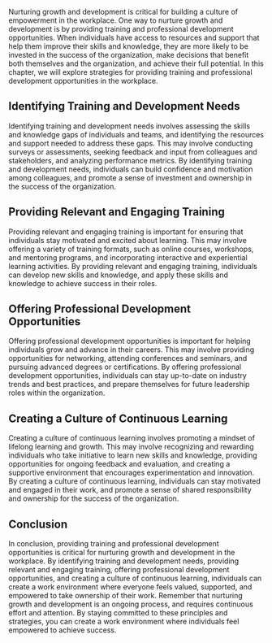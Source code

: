 
Nurturing growth and development is critical for building a culture of empowerment in the workplace. One way to nurture growth and development is by providing training and professional development opportunities. When individuals have access to resources and support that help them improve their skills and knowledge, they are more likely to be invested in the success of the organization, make decisions that benefit both themselves and the organization, and achieve their full potential. In this chapter, we will explore strategies for providing training and professional development opportunities in the workplace.

Identifying Training and Development Needs
------------------------------------------

Identifying training and development needs involves assessing the skills and knowledge gaps of individuals and teams, and identifying the resources and support needed to address these gaps. This may involve conducting surveys or assessments, seeking feedback and input from colleagues and stakeholders, and analyzing performance metrics. By identifying training and development needs, individuals can build confidence and motivation among colleagues, and promote a sense of investment and ownership in the success of the organization.

Providing Relevant and Engaging Training
----------------------------------------

Providing relevant and engaging training is important for ensuring that individuals stay motivated and excited about learning. This may involve offering a variety of training formats, such as online courses, workshops, and mentoring programs, and incorporating interactive and experiential learning activities. By providing relevant and engaging training, individuals can develop new skills and knowledge, and apply these skills and knowledge to achieve success in their roles.

Offering Professional Development Opportunities
-----------------------------------------------

Offering professional development opportunities is important for helping individuals grow and advance in their careers. This may involve providing opportunities for networking, attending conferences and seminars, and pursuing advanced degrees or certifications. By offering professional development opportunities, individuals can stay up-to-date on industry trends and best practices, and prepare themselves for future leadership roles within the organization.

Creating a Culture of Continuous Learning
-----------------------------------------

Creating a culture of continuous learning involves promoting a mindset of lifelong learning and growth. This may involve recognizing and rewarding individuals who take initiative to learn new skills and knowledge, providing opportunities for ongoing feedback and evaluation, and creating a supportive environment that encourages experimentation and innovation. By creating a culture of continuous learning, individuals can stay motivated and engaged in their work, and promote a sense of shared responsibility and ownership for the success of the organization.

Conclusion
----------

In conclusion, providing training and professional development opportunities is critical for nurturing growth and development in the workplace. By identifying training and development needs, providing relevant and engaging training, offering professional development opportunities, and creating a culture of continuous learning, individuals can create a work environment where everyone feels valued, supported, and empowered to take ownership of their work. Remember that nurturing growth and development is an ongoing process, and requires continuous effort and attention. By staying committed to these principles and strategies, you can create a work environment where individuals feel empowered to achieve success.
